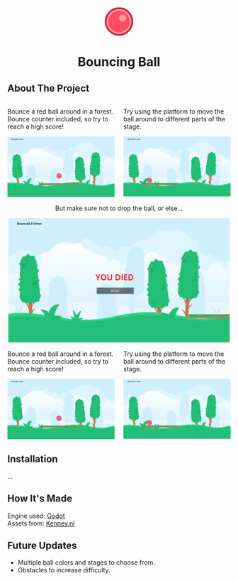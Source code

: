 <div align="center">
    <img src="./assets/ball_red_small.png"/>
    <h1 align="center">Bouncing Ball</h1>
    
</div>

## About The Project

<div class="flex-container" style="display: flex;">
<div class="flex-child" style="flex: 1; margin-right: 20px;">
<p>Bounce a red ball around in a forest. Bounce counter included, so try to reach a high score!</p>
<img src="./screenshots/ss1.png"/>
</div>

<div class="flex-child" style="flex: 1;">
<p>Try using the platform to move the ball around to different parts of the stage.</p>
<img src="./screenshots/ss3.png"/>
</div>
</div>

<div align="center">
<p>But make sure not to drop the ball, or else...</p>
<img src="./screenshots/ss2.png" width="500"/>
</div>

<div class="grid-container" style="display: grid; grid-template-columns: 1fr 1fr; grid-gap: 20px;">
    <div class="grid-child">
        <p>Bounce a red ball around in a forest. Bounce counter included, so try to reach a high score!</p>
        <img src="./screenshots/ss1.png"/>
    </div>
    <div class="grid-child">
        <p>Try using the platform to move the ball around to different parts of the stage.</p>
        <img src="./screenshots/ss3.png"/>
    </div>
</div>

## Installation

...

## How It's Made

Engine used: [Godot](https://godotengine.org)  
Assets from: [Kenney.nl](https://www.kenney.nl)

## Future Updates

- Multiple ball colors and stages to choose from.
- Obstacles to increase difficulty.
